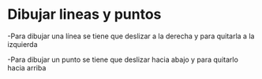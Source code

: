 # Dibujar lineas y puntos

-Para dibujar una línea se tiene que deslizar a la derecha y para quitarla a la izquierda

-Para dibujar un punto se tiene que deslizar hacia abajo y para quitarlo hacia arriba
